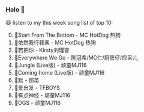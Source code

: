 

### Halo 👋

😄 listen to my this week song list of top 10:

0. 🌈Start From The Bottom - MC HotDog 热狗
1. 🌈依然我行我素 - MC HotDog 热狗
2. 🌈若把你 - Kirsty刘瑾睿
3. 🌈Everywhere We Go - 陈冠希/MC仁/厨房仔/应采儿
4. 🌈Jungle (Live版) - 顽童MJ116
5. 🌈Coming home (Live版) - 顽童MJ116
6. 🌈默 - 那英
7. 🌈爱出发 - TFBOYS
8. 🌈有点神经 - 顽童MJ116
9. 🌈OGS - 顽童MJ116


